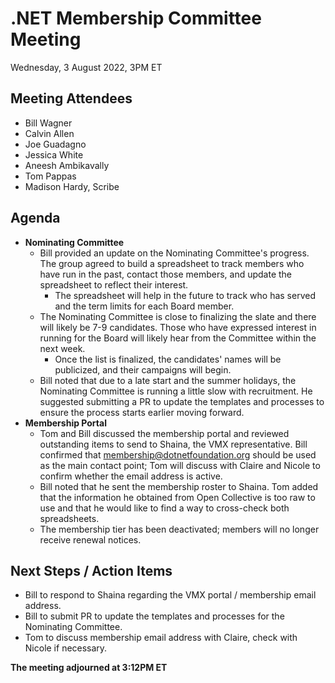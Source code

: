 # .NET Membership Committee Meeting #

Wednesday, 3 August 2022, 3PM ET

## Meeting Attendees ###

* Bill Wagner
* Calvin Allen
* Joe Guadagno
* Jessica White
* Aneesh Ambikavally
* Tom Pappas
* Madison Hardy, Scribe

## Agenda ##

* **Nominating Committee**
  * Bill provided an update on the Nominating Committee's progress. The group agreed to build a spreadsheet to track members who have run in the past, contact those members, and update the spreadsheet to reflect their interest.
    * The spreadsheet will help in the future to track who has served and the term limits for each Board member.
  * The Nominating Committee is close to finalizing the slate and there will likely be 7-9 candidates. Those who have expressed interest in running for the Board will likely hear from the Committee within the next week.
    * Once the list is finalized, the candidates' names will be publicized, and their campaigns will begin.
  * Bill noted that due to a late start and the summer holidays, the Nominating Committee is running a little slow with recruitment. He suggested submitting a PR to update the templates and processes to ensure the process starts earlier moving forward.
* **Membership Portal**
  * Tom and Bill discussed the membership portal and reviewed outstanding items to send to Shaina, the VMX representative. Bill confirmed that membership@dotnetfoundation.org should be used as the main contact point; Tom will discuss with Claire and Nicole to confirm whether the email address is active.
  * Bill noted that he sent the membership roster to Shaina. Tom added that the information he obtained from Open Collective is too raw to use and that he would like to find a way to cross-check both spreadsheets.
  * The membership tier has been deactivated; members will no longer receive renewal notices.

## Next Steps / Action Items ##

* Bill to respond to Shaina regarding the VMX portal / membership email address.
* Bill to submit PR to update the templates and processes for the Nominating Committee.
* Tom to discuss membership email address with Claire, check with Nicole if necessary.

**The meeting adjourned at 3:12PM ET**
